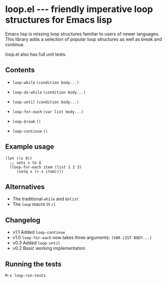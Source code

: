 # loop.el --- friendly imperative loop structures for Emacs lisp

Emacs lisp is missing loop structures familiar to users of newer
languages. This library adds a selection of popular loop structures
as well as break and continue.

loop.el also has full unit tests.

## Contents

* `loop-while` `(condition body...)`
* `loop-do-while` `(condition body...)`
* `loop-until` `(condition body...)`
* `loop-for-each` `(var list body...)`

* `loop-break` `()`
* `loop-continue` `()`

## Example usage

    (let ((x 0))
      ;; sets x to 6
      (loop-for-each item (list 1 2 3)
         (setq x (+ x item))))

## Alternatives

* The traditional `while` and `dolist`
* The `loop` macro in `cl`

## Changelog

* v1.1 Added `loop-continue`
* v1.0 `loop-for-each` now takes three arguments: `(VAR LIST BODY...)`
* v0.3 Added `loop-until`
* v0.2 Basic working implementation

## Running the tests

    M-x loop-run-tests
